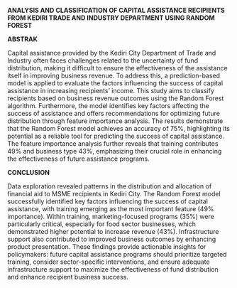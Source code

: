 **ANALYSIS AND CLASSIFICATION OF CAPITAL ASSISTANCE RECIPIENTS FROM KEDIRI TRADE AND INDUSTRY DEPARTMENT USING RANDOM FOREST**



**ABSTRAK**

Capital assistance provided by the Kediri City Department of Trade and Industry often faces challenges related to the uncertainty of fund distribution, making it difficult to ensure the effectiveness of the assistance itself in improving business revenue. To address this, a prediction-based model is applied to evaluate the factors influencing the success of capital assistance in increasing recipients’ income. This study aims to classify recipients based on business revenue outcomes using the Random Forest algorithm. Furthermore, the model identifies key factors affecting the success of assistance and offers recommendations for optimizing future distribution through feature importance analysis. The results demonstrate that the Random Forest model achieves an accuracy of 75%, highlighting its potential as a reliable tool for predicting the success of capital assistance. The feature importance analysis further reveals that training contributes 49% and business type 43%, emphasizing their crucial role in enhancing the effectiveness of future assistance programs.




**CONCLUSION**

Data exploration revealed patterns in the distribution and allocation of financial aid to MSME recipients in Kediri City. The Random Forest model successfully identified key factors influencing the success of capital assistance, with training emerging as the most important feature (49% importance). Within training, marketing-focused programs (35%) were particularly critical, especially for food sector businesses, which demonstrated higher potential to increase revenue (43%). Infrastructure support also contributed to improved business outcomes by enhancing product presentation. These findings provide actionable insights for policymakers: future capital assistance programs should prioritize targeted training, consider sector-specific interventions, and ensure adequate infrastructure support to maximize the effectiveness of fund distribution and enhance recipient business success.

